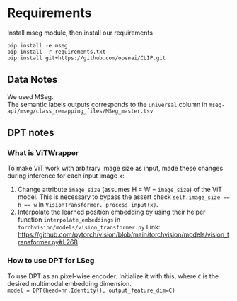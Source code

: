 # Requirements

Install mseg module, then install our requirements

```
pip install -e mseg
pip install -r requirements.txt
pip install git+https://github.com/openai/CLIP.git
```

## Data Notes

We used MSeg. \
The semantic labels outputs corresponds to the `universal` column in `mseg-api/mseg/class_remapping_files/MSeg_master.tsv`

## DPT notes

### What is ViTWrapper

To make ViT work with arbitrary image size as input, made these changes during inference for each input image x:

1. Change attribute `image_size` (assumes H = W = `image_size`) of the ViT model. This is necessary to bypass the assert check `self.image_size == h == w` in `VisionTransformer._process_input(x)`.
2. Interpolate the learned position embedding by using their helper function `interpolate_embeddings` in `torchvision/models/vision_transformer.py`
   Link: https://github.com/pytorch/vision/blob/main/torchvision/models/vision_transformer.py#L268

### How to use DPT for LSeg

To use DPT as an pixel-wise encoder. Initialize it with this, where `C` is the desired multimodal embedding dimension. \
`model = DPT(head=nn.Identity(), output_feature_dim=C)`
